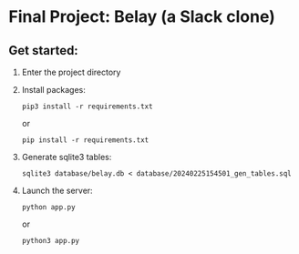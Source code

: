 # Final Project: Belay (a Slack clone)

## Get started:
1. Enter the project directory
   
2. Install packages: 
   ```
   pip3 install -r requirements.txt
   ```
   or
   ```
   pip install -r requirements.txt
   ```
   
3.  Generate sqlite3 tables: 
    ```
    sqlite3 database/belay.db < database/20240225154501_gen_tables.sql
    ```

4. Launch the server: 
    ```
    python app.py
    ```
   or
    ```
    python3 app.py
    ```